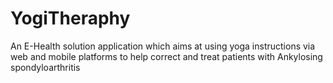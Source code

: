# YogiTheraphy
An E-Health solution application which aims at using yoga instructions via web and mobile platforms to help correct and treat patients with Ankylosing spondyloarthritis
